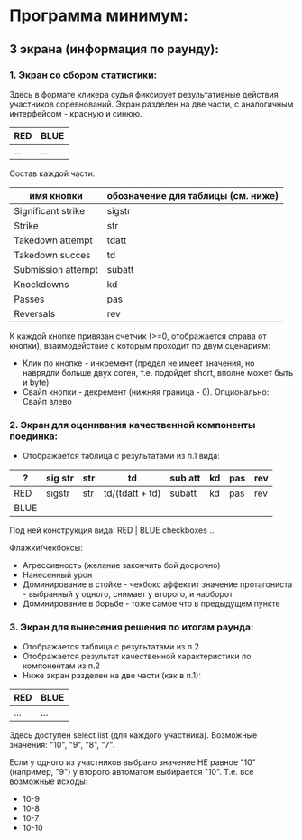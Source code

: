 # Программа минимум:
## 3 экрана (информация по раунду):
### 1. Экран со сбором статистики:
Здесь в формате кликера судья фиксирует результативные действия участников соревнований.
Экран разделен на две части, с аналогичным интерфейсом - красную и синюю.

RED | BLUE
--- | ----
... | ...

Состав каждой части:

имя кнопки | обозначение для таблицы (см. ниже)
---------- | ----------------------------------
Significant strike | sigstr
Strike | str
Takedown attempt | tdatt
Takedown succes | td
Submission attempt | subatt
Knockdowns | kd
Passes | pas
Reversals | rev

К каждой кнопке привязан счетчик (>=0, отображается справа от кнопки), взаимодействие с которым проходит по двум сценариям:
  * Клик по кнопке - инкремент (предел не имеет значения, но наврядли больше двух сотен, т.е. подойдет short,  вполне может быть и byte)
  * Свайп кнопки - декремент (нижняя граница - 0). Опционально: Свайп влево

### 2. Экран для оценивания качественной компоненты поединка:
* Отображается таблица с результатами из п.1 вида:

?    | sig str | str |        td       | sub att | kd | pas | rev
---- | ------- | --- | --------------- | ------- | -- | --- | ---
RED  | sigstr  | str | td/(tdatt + td) |  subatt | kd | pas | rev
BLUE |  |  |  |  |  |  | 

Под ней конструкция вида:
            RED | BLUE
checkboxes  ...

Флажки/чекбоксы:
  * Агрессивность (желание закончить бой досрочно)
  * Нанесенный урон
  * Доминирование в стойке - чекбокс аффектит значение протагониста - выбранный у одного, снимает у второго, и наоборот
  * Доминирование в борьбе - тоже самое что в предыдущем пункте

### 3. Экран для вынесения решения по итогам раунда:
* Отображается таблица с результатами из п.2
* Отображается результат качественной характеристики по компонентам из п.2
* Ниже экран разделен на две части (как в п.1):

RED | BLUE
--- | ----
... | ...
  
Здесь доступен select list (для каждого участника). Возможные значения: "10", "9", "8", "7".

Если у одного из участников выбрано значение НЕ равное "10" (например, "9") у второго автоматом выбирается "10".
Т.е. все возможные исходы:
* 10-9
* 10-8
* 10-7
* 10-10
